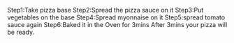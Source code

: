 Step1:Take pizza base
Step2:Spread the pizza sauce on it
Step3:Put vegetables on the base
Step4:Spread myonnaise on it
Step5:spread tomato sauce again
Step6:Baked it in the Oven for 3mins
After 3mins your pizza will be ready. 